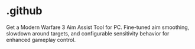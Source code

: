 # .github
Get a Modern Warfare 3 Aim Assist Tool for PC. Fine-tuned aim smoothing, slowdown around targets, and configurable sensitivity behavior for enhanced gameplay control.
